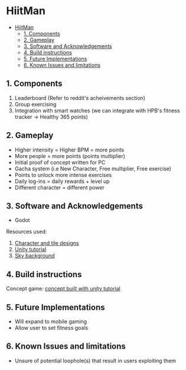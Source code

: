 # HiitMan

- [HiitMan](#hiitman)
  - [1. Components](#1-components)
  - [2. Gameplay](#2-gameplay)
  - [3. Software and Acknowledgements](#3-software-and-acknowledgements)
  - [4. Build instructions](#4-build-instructions)
  - [5. Future Implementations](#5-future-implementations)
  - [6. Known Issues and limitations](#6-known-issues-and-limitations)

## 1. Components

1. Leaderboard (Refer to reddit's acheivements section)
2. Group exercising
3. Integration with smart watches (we can integrate with HPB's fitness tracker -> Healthy 365 points)

## 2. Gameplay

- Higher intensity = Higher BPM = more points
- More people = more points (points multiplier)
- Initial proof of concept written for PC
- Gacha system (i.e New Character, Free multiplier, Free exercise)
- Points to unlock more intense exercises
- Daily log-ins = daily rewards + level up
- Different character = different power

## 3. Software and Acknowledgements

- Godot

Resources used:
1. [Character and tile designs](https://free-game-assets.itch.io/free-tiny-hero-sprites-pixel-art)
2. [Unity tutorial]()
3. [Sky background](https://itch.io/queue/c/302894/2d-backgrounds-for-games?game_id=1801829)


## 4. Build instructions

Concept game: [concept built with unity tutorial](https://play.unity.com/en/games/e00f4018-fa3b-45a1-8cf9-02cecbefc6df/hiitman)

## 5. Future Implementations

- Will expand to mobile gaming
- Allow user to set fitness goals

## 6. Known Issues and limitations

- Unsure of potential loophole(s) that result in users exploiting them
